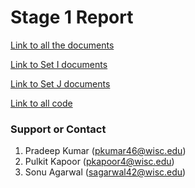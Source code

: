 #   Stage 1 Report

[Link to all the documents](https://github.com/pulkitkapoor98/CS839-DataScience/tree/master/Stage1/docs)

[Link to Set I documents](https://github.com/pulkitkapoor98/CS839-DataScience/tree/master/Stage1/Set-I-Docs)

[Link to Set J documents](https://github.com/pulkitkapoor98/CS839-DataScience/tree/master/Stage1/Set-J-Docs)

[Link to all code](https://github.com/pulkitkapoor98/CS839-DataScience/tree/master/Stage1/src)


### Support or Contact


1. Pradeep Kumar (pkumar46@wisc.edu)
2. Pulkit Kapoor (pkapoor4@wisc.edu)
3. Sonu Agarwal (sagarwal42@wisc.edu)
